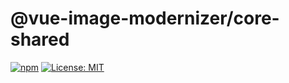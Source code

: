 # @vue-image-modernizer/core-shared

[![npm](https://img.shields.io/npm/v/@vue-image-modernizer/core-shared?style=flat)](https://www.npmjs.com/package/@vue-image-modernizer/vue-cli-plugin-image-modernizer) [![License: MIT](https://img.shields.io/badge/License-MIT-green.svg?style=flat)](https://opensource.org/licenses/MIT)
